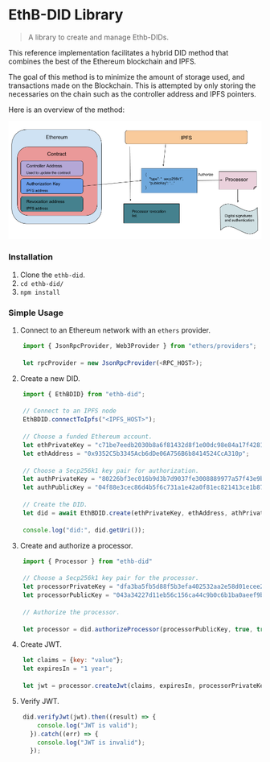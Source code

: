 
# EthB-DID Library

> A library to create and manage Ethb-DIDs.

This reference implementation facilitates a hybrid DID method that combines the best of the Ethereum blockchain and IPFS.

The goal of this method is to minimize the amount of storage used, and transactions made on the Blockchain. This is attempted by only storing the necessaries on the chain such as the controller address and IPFS pointers.

Here is an overview of the method:

![alt text](img/Architechture.png)


### Installation

1. Clone the `ethb-did`.
2. ```cd ethb-did/```
3. ```npm install```

### Simple Usage

1. Connect to an Ethereum network with an `ethers` provider.

```javascript
    import { JsonRpcProvider, Web3Provider } from "ethers/providers";

    let rpcProvider = new JsonRpcProvider(<RPC_HOST>);
```
2. Create a new DID.

```javascript
    import { EthBDID} from "ethb-did";

    // Connect to an IPFS node
    EthBDID.connectToIpfs("<IPFS_HOST>");

    // Choose a funded Ethereum account.
    let ethPrivateKey = "c71be7eedb2030b8a6f81432d8f1e00dc98e84a17f42813c290b25a76a2a7724":
    let ethAddress = "0x9352C5b3345Acb6dDe06A756B6b8414524CcA310p";

    // Choose a Secp256k1 key pair for authorization.
    let authPrivateKey = "80226bf3ec016b9d3b7d9037fe3008889977a57f43e9bb8484d59f77c58e9777";
    let authPublicKey = "04f88e3cec86d4b5f6c731a1e42a0f81ec821413ce1b87f605bf3cc16a3d39715a039201a4b32e57d744163cb04034c2b47816d3e29e173f5af8347642126849d2"";

    // Create the DID.
    let did = await EthBDID.create(ethPrivateKey, ethAddress, athPrivateKey, authPublicKey, rpcProvider);

    console.log("did:", did.getUri());
```

3. Create and authorize a processor.
```javascript
    import { Processor } from "ethb-did"

    // Choose a Secp256k1 key pair for the processor.
    let processorPrivateKey = "dfa3ba5fb5d88f5b3efa402532aa2e58d01ecee268acf0440b4246fd5fafc450";
    let processorPublicKey = "043a34227d11eb56c156ca44c9b0c6b1ba0aeef9be9d10a3dcbc2c7cd7d96d9c26b44b246e9f4bd26d1ff8aaa98df3cbe2ae8ab3262bc69d83745a91cf4c03d883";

    // Authorize the processor.

    let processor = did.authorizeProcessor(processorPublicKey, true, true, authPrivateKey);
```
4. Create JWT.

```javascript
    let claims = {key: "value"};
    let expiresIn = "1 year";

    let jwt = processor.createJwt(claims, expiresIn, processorPrivateKey);
```

5. Verify JWT.

```javascript
    did.verifyJwt(jwt).then((result) => {
        console.log("JWT is valid");
      }).catch((err) => {
        console.log("JWT is invalid");
      });
```





